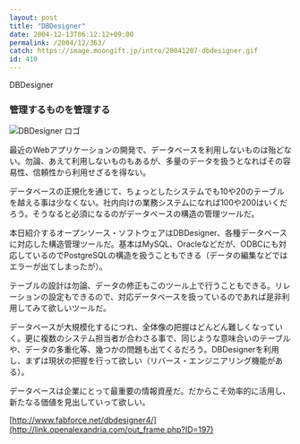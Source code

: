 ```yaml
---
layout: post
title: "DBDesigner"
date: 2004-12-13T06:12:12+09:00
permalink: /2004/12/363/
catch: https://image.moongift.jp/intro/20041207-dbdesigner.gif
id: 410
---
```

DBDesigner  
<!--more-->

### 管理するものを管理する
  

![DBDesigner ロゴ](https://image.moongift.jp/intro/20041207-dbdesigner.gif "DBDesigner ロゴ")

  

最近のWebアプリケーションの開発で、データベースを利用しないものは殆どない。勿論、あえて利用しないものもあるが、多量のデータを扱うとなればその容易性、信頼性から利用せざるを得ない。

  

データベースの正規化を通じて、ちょっとしたシステムでも10や20のテーブルを越える事は少なくない。社内向けの業務システムになれば100や200はいくだろう。そうなると必須になるのがデータベースの構造の管理ツールだ。

  

本日紹介するオープンソース・ソフトウェアはDBDesigner、各種データベースに対応した構造管理ツールだ。基本はMySQL、Oracleなどだが、ODBCにも対応しているのでPostgreSQLの構造を扱うこともできる（データの編集などではエラーが出てしまったが）。

  

テーブルの設計は勿論、データの修正もこのツール上で行うこともできる。リレーションの設定もできるので、対応データベースを扱っているのであれば是非利用してみて欲しいツールだ。

  

データベースが大規模化するにつれ、全体像の把握はどんどん難しくなっていく。更に複数のシステム担当者が合わさる事で、同じような意味合いのテーブルや、データの多重化等、幾つかの問題も出てくるだろう。DBDesignerを利用し、まずは現状の把握を行って欲しい（リバース・エンジニアリング機能がある）。

  

データベースは企業にとって最重要の情報資産だ。だからこそ効率的に活用し、新たなる価値を見出していって欲しい。

  

[http://www.fabforce.net/dbdesigner4/](http://link.openalexandria.com/out_frame.php?ID=197)

